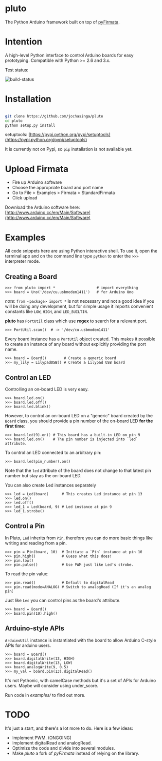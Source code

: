 pluto
=====
The Python Arduino framework built on top of [pyFirmata](https://github.com/tino/pyFirmata).

Intention
=========
A high-level Python interface to control Arduino boards for easy prototyping.
Compatible with Python >= 2.6 and 3.x.


Test status:

![build-status](https://travis-ci.org/jochasinga/pluto.svg?branch=master)

Installation
============

```bash

git clone https://github.com/jochasinga/pluto
cd pluto
python setup.py install

```
setuptools: [https://pypi.python.org/pypi/setuptools](https://pypi.python.org/pypi/setuptools)

It is currently not on Pypi, so `pip` installation is not available yet.

Upload Firmata
==============
+ Fire up Arduino software
+ Choose the appropriate board and port name
+ Go to File > Examples > Firmata > StandardFirmata
+ Click upload

Download the Arduino software here: [http://www.arduino.cc/en/Main/Software](http://www.arduino.cc/en/Main/Software)

Examples
========

All code snippets here are using Python interactive shell. To use it, open the terminal app and on the command line type `python` to enter the `>>>` interpreter mode.

Creating a Board
----------------
    >>> from pluto import *                   # import everything
    >>> board = Uno('/dev/cu.usbmodem1411')   # for Arduino Uno

*note*: `from <package> import *` is not necessary and not a good idea if you will be doing any development, but for simple usage it imports convenient constants like `LOW`, `HIGH`, and `LED_BUILTIN`.

**pluto** has `PortUtil` class which use **regex** to search for a relevant port.

    >>> PortUtil.scan()  # -> '/dev/cu.usbmodem1411'

Every board instance has a `PortUtil` object created. This makes it possible to create an instance of any board without explicitly providing the port name.

    >>> board = Board()        # Create a generic board
    >>> my_lily = LilypadUSB() # Create a Lilypad USB board

Control an LED
--------------

Controlling an on-board LED is very easy.

    >>> board.led.on()
    >>> board.led.off()
    >>> board.led.blink()

However, to control an on-board LED on a "generic" board created by the `Board` class, you should provide a pin number of the on-board LED **for the first time**:

    >>> board.led(9).on() # This board has a built-in LED on pin 9
    >>> board.led.on()    # The pin number is injected into `led` attribute.

To control an LED connected to an arbitrary pin:

    >>> board.led(pin_number).on()

Note that the `led` attribute of the board does not change to that latest pin number but stay as the on-board LED.

You can also create Led instances separately

    >>> led = Led(board)      # This creates Led instance at pin 13
    >>> led.on()
    >>> led.off()
    >>> led_1 = Led(board, 9) # Led instance at pin 9
    >>> led_1.strobe()

Control a Pin
-------------

In Pluto, `Led` inherits from `Pin`, therefore you can do more basic things like writing and reading from a pin.

    >>> pin = Pin(board, 10)  # Initiate a `Pin` instance at pin 10
    >>> pin.high()            # Guess what this does!
    >>> pin.low()
    >>> pin.pulse()           # Use PWM just like Led's strobe.

To read the pin value:

    >>> pin.read()            # Default to digitalRead
    >>> pin.read(mode=ANALOG) # Switch to analogRead (If it's an analog pin)

Just like `Led` you can control pins as the board's attribute.

    >>> board = Board()
    >>> board.pin(10).high()

Arduino-style APIs
------------------

`ArduinoUtil` instance is instantiated with the board to allow Arduino C-style APIs for arduino users.

    >>> board = Board()
    >>> board.digitalWrite(13, HIGH)
    >>> board.digitalWrite(13, LOW)
    >>> board.analogWrite(9, 0.5)
    >>> my_val = board.pin(13).digitalRead()

It's not Pythonic, with camelCase methods but it's a set of APIs for Arduino users. Maybe will consider using under_score.

Run code in *examples/* to find out more.

TODO
====

It's just a start, and there's a lot more to do. Here is a few ideas:

+ Implement PWM. (ONGOING)
+ Implement digitalRead and analogRead.
+ Optimize the code and divide into several modules.
+ Make *pluto* a fork of *pyFirmata* instead of relying on the library.











